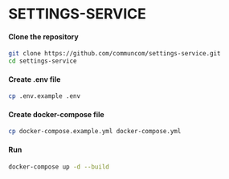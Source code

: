 # SETTINGS-SERVICE

#### Clone the repository

```bash
git clone https://github.com/communcom/settings-service.git
cd settings-service
```

#### Create .env file

```bash
cp .env.example .env
```

#### Create docker-compose file

```bash
cp docker-compose.example.yml docker-compose.yml 
```

#### Run

```bash
docker-compose up -d --build
```
